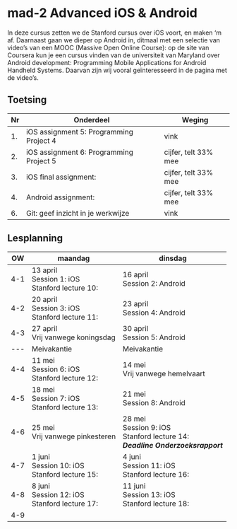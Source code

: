 # mad-2 Advanced iOS & Android

In deze cursus zetten we de Stanford cursus over iOS voort, en maken ‘m af. Daarnaast gaan we dieper op Android in, ditmaal met een selectie van video’s van een MOOC (Massive Open Online Course): op de site van Coursera kun je een cursus vinden van de universiteit van Maryland over Android development: Programming Mobile Applications for Android Handheld Systems. Daarvan zijn wij vooral geïnteresseerd in de pagina met de video’s. 

## Toetsing

Nr | Onderdeel | Weging
---| --- | ---
1. | iOS assignment 5: Programming Project 4 | vink
2. | iOS assignment 6: Programming Project 5   | cijfer, telt 33% mee
3. | iOS final assignment: | cijfer, telt 33% mee
4. | Android assignment:  | cijfer, telt 33% mee
6. | Git: geef inzicht in je werkwijze | vink

## Lesplanning 
OW | maandag | dinsdag
-----|------|------
4-1 | 13 april <br> Session 1: iOS <br> Stanford lecture 10:  | 16 april <br> Session 2: Android <br>
4-2 | 20 april <br> Session 3: iOS <br> Stanford lecture 11: | 23 april <br> Session 4: Android <br>
4-3 | 27 april <br> Vrij vanwege koningsdag| 30 april <br> Session 5: Android <br> 
--- | Meivakantie | Meivakantie
4-4 | 11 mei <br> Session 6: iOS <br> Stanford lecture 12: | 14 mei <br> Vrij vanwege hemelvaart
4-5 | 18 mei <br> Session 7: iOS <br> Stanford lecture 13: | 21 mei <br> Session 8: Android <br>
4-6 | 25 mei <br> Vrij vanwege pinkesteren | 28 mei <br> Session 9: iOS <br> Stanford lecture 14: <br> __*Deadline Onderzoeksrapport*__
4-7 | 1 juni <br> Session 10: iOS <br> Stanford lecture 15: | 4 juni <br> Session 11: iOS <br> Stanford lecture 16:
4-8 | 8 juni <br> Session 12: iOS <br> Stanford lecture 17: | 11 juni <br> Session 13: iOS <br> Stanford lecture 18:
4-9 | 
